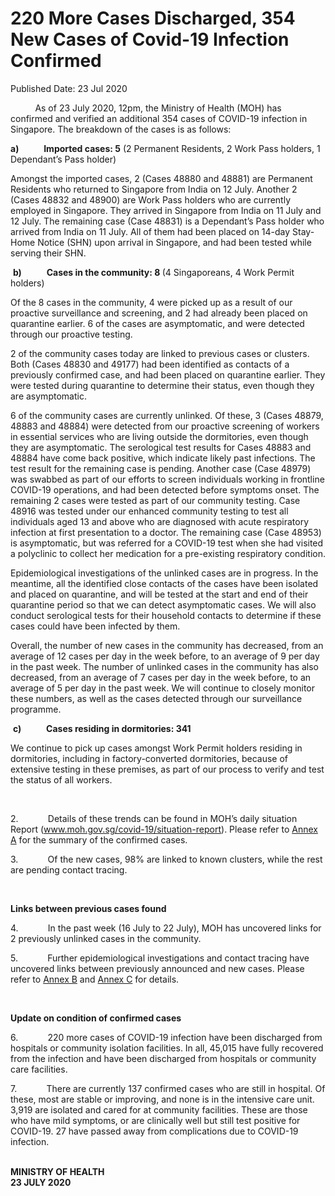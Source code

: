 <html>
    <meta http-equiv="Content-Type" content="text/html; charset=utf-8"/>
    <meta charset="utf-8"/>
    <title>220 More Cases Discharged, 354 New Cases of Covid-19 Infection Confirmed</title>
    <body><h1>220 More Cases Discharged, 354 New Cases of Covid-19 Infection Confirmed</h1>
    <p>Published Date: 23 Jul 2020</p> <p>&nbsp;&nbsp;&nbsp;&nbsp;&nbsp;&nbsp;&nbsp;&nbsp;&nbsp; As of 23 July 2020, 12pm, the Ministry of Health (MOH) has confirmed and verified an additional 354 cases of COVID-19 infection in Singapore. The breakdown of the cases is as follows:</p><p><strong>a)&nbsp;&nbsp;&nbsp;&nbsp;&nbsp;&nbsp;&nbsp;&nbsp;&nbsp;&nbsp;&nbsp; Imported cases: 5</strong> (2 Permanent Residents, 2 Work Pass holders, 1 Dependant’s Pass holder)</p><p>Amongst the imported cases, 2 (Cases 48880 and 48881) are Permanent Residents who returned to Singapore from India on 12 July. Another 2 (Cases 48832 and 48900) are Work Pass holders who are currently employed in Singapore. They arrived in Singapore from India on 11 July and 12 July. The remaining case (Case 48831) is a Dependant’s Pass holder who arrived from India on 11 July. All of them had been placed on 14-day Stay-Home Notice (SHN) upon arrival in Singapore, and had been tested while serving their SHN.</p><p>&nbsp;<strong>b)&nbsp;&nbsp;&nbsp;&nbsp;&nbsp;&nbsp;&nbsp;&nbsp;&nbsp;&nbsp;&nbsp; Cases in the community: 8 </strong>(4 Singaporeans, 4 Work Permit holders)</p><p>Of the 8 cases in the community, 4 were picked up as a result of our proactive surveillance and screening, and 2 had already been placed on quarantine earlier. 6 of the cases are asymptomatic, and were detected through our proactive testing. </p><p>2 of the community cases today are linked to previous cases or clusters. Both (Cases 48830 and 49177) had been identified as contacts of a previously confirmed case, and had been placed on quarantine earlier. They were tested during quarantine to determine their status, even though they are asymptomatic. </p><p>6 of the community cases are currently unlinked. Of these, 3 (Cases 48879, 48883 and 48884) were detected from our proactive screening of workers in essential services who are living outside the dormitories, even though they are asymptomatic. The serological test results for Cases 48883 and 48884 have come back positive, which indicate likely past infections. The test result for the remaining case is pending. Another case (Case 48979) was swabbed as part of our efforts to screen individuals working in frontline COVID-19 operations, and had been detected before symptoms onset. The remaining 2 cases were tested as part of our community testing. Case 48916 was tested under our enhanced community testing to test all individuals aged 13 and above who are diagnosed with acute respiratory infection at first presentation to a doctor. The remaining case (Case 48953) is asymptomatic, but was referred for a COVID-19 test when she had visited a polyclinic to collect her medication for a pre-existing respiratory condition. </p><p>Epidemiological investigations of the unlinked cases are in progress. In the meantime, all the identified close contacts of the cases have been isolated and placed on quarantine, and will be tested at the start and end of their quarantine period so that we can detect asymptomatic cases. We will also conduct serological tests for their household contacts to determine if these cases could have been infected by them. </p><p>Overall, the number of new cases in the community has decreased, from an average of 12 cases per day in the week before, to an average of 9 per day in the past week. The number of unlinked cases in the community has also decreased, from an average of 7 cases per day in the week before, to an average of 5 per day in the past week. We will continue to closely monitor these numbers, as well as the cases detected through our surveillance programme.</p><p>&nbsp;<strong>c)&nbsp;&nbsp;&nbsp;&nbsp;&nbsp;&nbsp;&nbsp;&nbsp;&nbsp;&nbsp;&nbsp; Cases residing in dormitories: 341</strong></p><p>We continue to pick up cases amongst Work Permit holders residing in dormitories, including in factory-converted dormitories, because of extensive testing in these premises, as part of our process to verify and test the status of all workers. </p><p>&nbsp;</p><p>2.&nbsp;&nbsp;&nbsp;&nbsp;&nbsp;&nbsp;&nbsp;&nbsp;&nbsp;&nbsp;&nbsp; Details of these trends can be found in MOH’s daily situation Report (<a title="" href="http://www.moh.gov.sg/covid-19/situation-report" target="_blank" data-saferedirecturl="https://www.google.com/url?q=http://www.moh.gov.sg/covid-19/situation-report&amp;source=gmail&amp;ust=1595599020637000&amp;usg=AFQjCNFba8BnUhx8dtIqYowAbJw7NCrfYw">www.moh.gov.sg/covid-19/<wbr>situation-report</a>). Please refer to <a title="Annex A" href="/docs/librariesprovider5/pressroom/press-releases/annex-a-23-jul.pdf?sfvrsn=22097d99_2">Annex A</a>&nbsp;for the summary of the confirmed cases. </p><p>3.&nbsp;&nbsp;&nbsp;&nbsp;&nbsp;&nbsp;&nbsp;&nbsp;&nbsp;&nbsp;&nbsp; Of the new cases, 98% are linked to known clusters, while the rest are pending contact tracing. </p><p>&nbsp;</p><p><strong>Links between previous cases found</strong></p><p>4.&nbsp;&nbsp;&nbsp;&nbsp;&nbsp;&nbsp;&nbsp;&nbsp;&nbsp;&nbsp;&nbsp; In the past week (16 July to 22 July), MOH has uncovered links for 2 previously unlinked cases in the community. </p><p>5.&nbsp;&nbsp;&nbsp;&nbsp;&nbsp;&nbsp;&nbsp;&nbsp;&nbsp;&nbsp;&nbsp; Further epidemiological investigations and contact tracing have uncovered links between previously announced and new cases. Please refer to <a title="Annex B" href="/docs/librariesprovider5/pressroom/press-releases/annex-b-23-jul.pdf?sfvrsn=219799e0_2">Annex B</a>&nbsp;and <a title="Annex C" href="/docs/librariesprovider5/pressroom/annex-c-23-jul-b.pdf?sfvrsn=fbe392a7_2">Annex C</a>&nbsp;for details. </p><p>&nbsp;</p><p><strong>Update on condition of confirmed cases</strong></p><p>6.&nbsp;&nbsp;&nbsp;&nbsp;&nbsp;&nbsp;&nbsp;&nbsp;&nbsp;&nbsp;&nbsp; 220 more cases of COVID-19 infection have been discharged from hospitals or community isolation facilities. In all, 45,015 have fully recovered from the infection and have been discharged from hospitals or community care facilities. </p><p>7.&nbsp;&nbsp;&nbsp;&nbsp;&nbsp;&nbsp;&nbsp;&nbsp;&nbsp;&nbsp;&nbsp; There are currently 137 confirmed cases who are still in hospital. Of these, most are stable or improving, and none is in the intensive care unit. 3,919 are isolated and cared for at community facilities. These are those who have mild symptoms, or are clinically well but still test positive for COVID-19. 27 have passed away from complications due to COVID-19 infection. </p><p><br><strong>MINISTRY OF HEALTH<br>23 JULY 2020</strong></p></body>
</html>